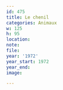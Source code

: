 ```yaml
---
id: 475
title: Le chenil
categories: Animaux
w: 125
h: 95
location:
note:
file:
year: '1972'
year_start: 1972
year_end:
image:

---
```

